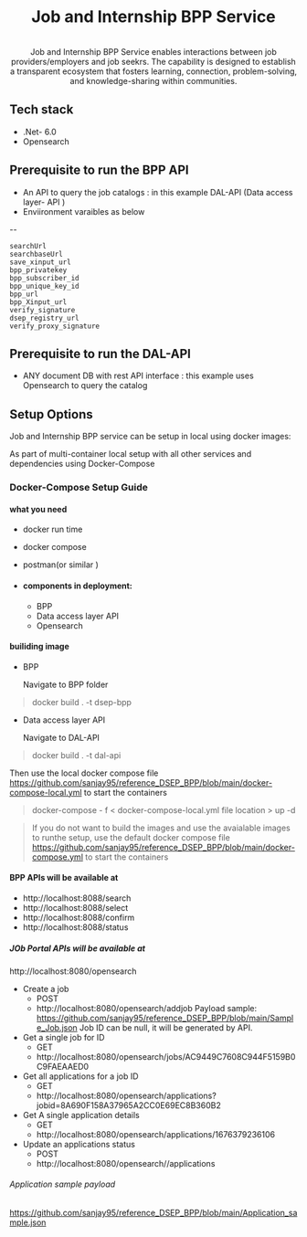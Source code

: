 <div align="center">

# Job and Internship BPP Service



</br>
Job and Internship BPP Service enables  interactions between job providers/employers and job seekrs. The capability is designed to establish a transparent ecosystem that fosters learning, connection, problem-solving, and knowledge-sharing within communities.

</div>

## Tech stack

-   .Net- 6.0 
-   Opensearch


## Prerequisite to run the BPP API

-   An API to query the job catalogs : in this example DAL-API (Data access layer- API ) 
-   Enviironment varaibles as below 

  --

    searchUrl
    searchbaseUrl
    save_xinput_url
    bpp_privatekey
    bpp_subscriber_id
    bpp_unique_key_id
    bpp_url
    bpp_Xinput_url
    verify_signature
    dsep_registry_url
    verify_proxy_signature
    
## Prerequisite to run the DAL-API

- ANY document DB with rest API interface : this example uses Opensearch to query the catalog

## Setup Options

Job and Internship BPP service can be setup in local using docker images:

<summary>As part of multi-container local setup with all other services and dependencies using Docker-Compose</summary>

### Docker-Compose Setup Guide
#### what you need 
- docker run time
- docker compose
- postman(or similar )

- #### components in deployment: 

  - BPP
  - Data access layer API 
  - Opensearch 

  
#### builiding image 
- BPP 

  Navigate to BPP folder 

> docker build . -t dsep-bpp

- Data access layer API  
  
  Navigate to DAL-API 
  
 > docker build . -t dal-api

 Then use the local docker compose file https://github.com/sanjay95/reference_DSEP_BPP/blob/main/docker-compose-local.yml
to start the containers

> docker-compose - f < docker-compose-local.yml file location > up -d 

> If you do not want to build the images and use the avaialable images to runthe setup, use the default docker compose file 
https://github.com/sanjay95/reference_DSEP_BPP/blob/main/docker-compose.yml
to start the containers 

#### BPP APIs will be available at 
- http://localhost:8088/search
- http://localhost:8088/select
- http://localhost:8088/confirm
- http://localhost:8088/status

##### JOb Portal APIs will be available at 
http://localhost:8080/opensearch


- Create a job 
  - POST
  - http://localhost:8080/opensearch/addjob
    Payload sample:   https://github.com/sanjay95/reference_DSEP_BPP/blob/main/Sample_Job.json
    Job ID can be null, it will be generated by API.
- Get a single job for  ID
  - GET
  - http://localhost:8080/opensearch/jobs/AC9449C7608C944F5159B0C9FAEAAED0
- Get all applications for a job ID
  - GET
  - http://localhost:8080/opensearch/applications?jobid=8A690F158A37965A2CC0E69EC8B360B2
- Get A single application details
  - GET
  - http://localhost:8080/opensearch/applications/1676379236106
- Update an applications status
  - POST
  - http://localhost:8080/opensearch//applications

###### Application sample payload 
https://github.com/sanjay95/reference_DSEP_BPP/blob/main/Application_sample.json







